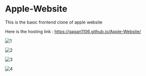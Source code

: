# Apple-Website
This is the basic frontend clone of apple website

Here is the hosting link : https://gagan1106.github.io/Apple-Website/

![1](https://github.com/gagan1106/Apple-Website/assets/112796038/8cc2a971-14d9-4a88-9639-041810a50647)

![2](https://github.com/gagan1106/Apple-Website/assets/112796038/8d6f8598-429c-41b9-afc9-68e984d7bc6f)

![3](https://github.com/gagan1106/Apple-Website/assets/112796038/8efce6f4-25ba-48e4-807c-25ee0f3eabf6)

![4](https://github.com/gagan1106/Apple-Website/assets/112796038/3c57e001-fe97-4553-8fa7-d81415a33fbb)


